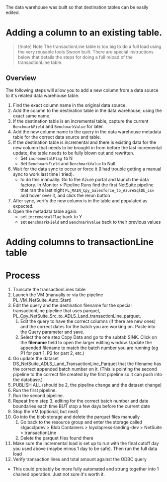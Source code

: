 The data warehouse was built so that destination tables can be easily edited. 

# Adding a column to an existing table.
>[!note] Note
>The transactionLine table is too big to do a full load using the very reusable tools Swoon built. There are special instructions below that details the steps for doing a full reload of the transactionLine table.

## Overview
The following steps will allow you to add a new column from a data source to it's related data warehouse table. 
1. Find the exact column name in the original data source. 
2. Add the column to the destination table in the data warehouse, using the exact same name. 
3. If the destination table is an incremental table, capture the current `BenchmarkField` and `BenchmarkValue` for later. 
4. Add the new column name to the query in the data warehouse metadata table for the correct data source and table. 
5. If the destination table is incremental and there is existing data for the new column that needs to be brought in from before the last incremental update, the table needs to be fully blown out and rewritten. 
	- Set `incrementalFlag `to N
	- Set `BenchmarkField` and `BenchmarkValue` to Null
6. Wait for the data sync to occur or force it (I had trouble getting a manual sync to work last time I tried). 
	- to do this manually: Go to the Azure portal and launch the data factory. In Monitor > Pipeline Runs find the first NetSuite pipeline that ran the last night `PL_MAIN_Cpy_Salesforce_to_AzureSqlDb_csv` and hover over it, and click the rerun button
7. After sync, verify the new column is in the table and populated as expected. 
8. Open the metadata table again: 
	- set `incrementalFlag` back to Y 
	- set `BenchmarkField` and `BenchmarkValue` back to their previous values

# Adding columns to transactionLine table
# Process
1. Truncate the transactionLines table
2. Launch the VM (manually or via the pipeline PL_VM_NetSuite_Auto_Start)
3. Edit the query and the destination filename for the special transactionLine pipeline that uses parquet, PL_Cpy_NetSuite_Src_to_ADLS_Land_transactionLine_parquet. 
	1. Edit the query to have the correct columns (if there are new ones) and the correct dates for the batch you are working on. Paste into the Query parameter and save.
	2. Select the one step Copy Data and go to the subtab SINK. Click on the **filename** field to open the larger editing window. Update the appended filename to match the batch number you are running (eg P1 for part 1, P2 for part 2, etc.)
4. Go update the dataset DS_NetSuite_ADLS_Land_TransactionLine_Parquet that the filename has the correct appended batch number on it. (This is pointing the second pipeline to the correct file created by the first pipeline so it can push into the database.)
5. PUBLISH ALL (should be 2, the pipeline change and the dataset change)
6. Run the first pipeline.
7. Run the second pipeline.
8. Repeat from step 3, editing for the correct batch number and date boundaries each time BUT stop a few days before the current date
9. Stop the VM (optional, but neat)
10. Go into the blob storage and delete the parquet files manually
	1. Go back to the resource group and enter the storage called stgacclpdev > Blob Containers > loyolapress-landing-dev > NetSuite > transactionLine
	2. Delete the parquet files found there
11. Make sure the incremental load is set up to run with the final cutoff day you used above (maybe minus 1 day to be safe). Then run the full data load
12. Verify transaction lines and total amount against the ODBC query

- This could probably be more fully automated and strung together into 1 chained operation. Just not sure it's worth it.
